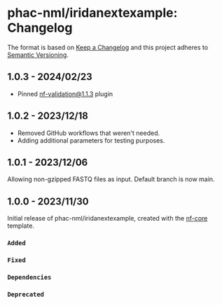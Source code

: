 # phac-nml/iridanextexample: Changelog

The format is based on [Keep a Changelog](https://keepachangelog.com/en/1.0.0/)
and this project adheres to [Semantic Versioning](https://semver.org/spec/v2.0.0.html).

## 1.0.3 - 2024/02/23

- Pinned nf-validation@1.1.3 plugin

## 1.0.2 - 2023/12/18

- Removed GitHub workflows that weren't needed.
- Adding additional parameters for testing purposes.

## 1.0.1 - 2023/12/06

Allowing non-gzipped FASTQ files as input. Default branch is now main.

## 1.0.0 - 2023/11/30

Initial release of phac-nml/iridanextexample, created with the [nf-core](https://nf-co.re/) template.

### `Added`

### `Fixed`

### `Dependencies`

### `Deprecated`

